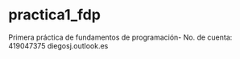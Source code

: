 # practica1_fdp
Primera práctica de fundamentos de programación-
No. de cuenta: 419047375 
diegosj.outlook.es
